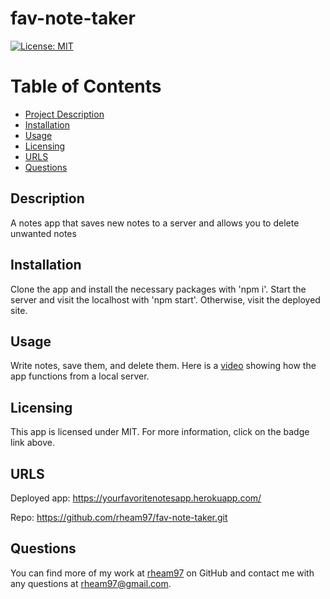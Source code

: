 # fav-note-taker

  [![License: MIT](https://img.shields.io/badge/License-MIT-yellow.svg)](https://opensource.org/licenses/MIT)

  # Table of Contents
  * [Project Description](#description)
  * [Installation](#installation)
  * [Usage](#usage)
  * [Licensing](#license)
  * [URLS](#urls)
  * [Questions](#questions)
  
  <a name="description"></a>
  ## Description
  A notes app that saves new notes to a server and allows you to delete unwanted notes 

  <a name="install"></a>
  ## Installation
  Clone the app and install the necessary packages with 'npm i'. Start the server and visit the localhost with 'npm start'. Otherwise, visit the deployed site.

  <a name="usage"></a>
  ## Usage
  Write notes, save them, and delete them.
  Here is a [video](https://drive.google.com/file/d/1_iQVerYvkmyWjE0pBfpfSEfPejvFMVOP/view) showing how the app functions from a local server.

  <a name="license"></a>
  ## Licensing
  This app is licensed under MIT. For more information, click on the badge link above.

  <a name="urls"></a>
  ## URLS
  Deployed app: https://yourfavoritenotesapp.herokuapp.com/
  
  Repo: https://github.com/rheam97/fav-note-taker.git
  

  <a name="questions"></a>
  ## Questions
  You can find more of my work at [rheam97](https://github.com/rheam97)
  on GitHub and contact me with any questions
  at rheam97@gmail.com.


